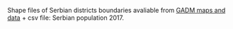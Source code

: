 Shape files of Serbian districts boundaries avaliable from [GADM maps and data](https://gadm.org/download_country_v3.html) + csv file: Serbian population 2017. 
